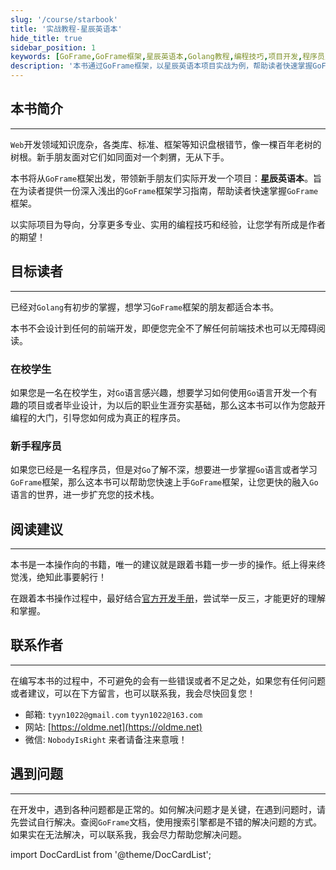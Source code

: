 ```yaml
---
slug: '/course/starbook'
title: '实战教程-星辰英语本'
hide_title: true
sidebar_position: 1
keywords: [GoFrame,GoFrame框架,星辰英语本,Golang教程,编程技巧,项目开发,程序员入门,技术栈,软件开发,计算机科学]
description: '本书通过GoFrame框架，以星辰英语本项目实战为例，帮助读者快速掌握GoFrame框架和Golang语言。不涉及前端开发，适合对Golang有基础的读者，包括在校学生和程序员。本书提供编程技巧和经验分享，建议读者结合官方手册进行学习，以更好地理解和实践。'
---
```


## 本书简介
---
`Web`开发领域知识庞杂，各类库、标准、框架等知识盘根错节，像一棵百年老树的树根。新手朋友面对它们如同面对一个刺猬，无从下手。

本书将从`GoFrame`框架出发，带领新手朋友们实际开发一个项目：**星辰英语本**。旨在为读者提供一份深入浅出的`GoFrame`框架学习指南，帮助读者快速掌握`GoFrame`框架。

以实际项目为导向，分享更多专业、实用的编程技巧和经验，让您学有所成是作者的期望！

## 目标读者
---
已经对`Golang`有初步的掌握，想学习`GoFrame`框架的朋友都适合本书。

本书不会设计到任何的前端开发，即便您完全不了解任何前端技术也可以无障碍阅读。

### 在校学生
如果您是一名在校学生，对`Go`语言感兴趣，想要学习如何使用`Go`语言开发一个有趣的项目或者毕业设计，为以后的职业生涯夯实基础，那么这本书可以作为您敲开编程的大门，引导您如何成为真正的程序员。

### 新手程序员
如果您已经是一名程序员，但是对`Go`了解不深，想要进一步掌握`Go`语言或者学习`GoFrame`框架，那么这本书可以帮助您快速上手`GoFrame`框架，让您更快的融入`Go`语言的世界，进一步扩充您的技术栈。

## 阅读建议
---
本书是一本操作向的书籍，唯一的建议就是跟着书籍一步一步的操作。纸上得来终觉浅，绝知此事要躬行！

在跟着本书操作过程中，最好结合[官方开发手册](https://goframe.org/docs/design)，尝试举一反三，才能更好的理解和掌握。

## 联系作者
---
在编写本书的过程中，不可避免的会有一些错误或者不足之处，如果您有任何问题或者建议，可以在下方留言，也可以联系我，我会尽快回复您！
- 邮箱: `tyyn1022@gmail.com` `tyyn1022@163.com`
- 网站: [https://oldme.net](https://oldme.net)
- 微信: `NobodyIsRight` 来者请备注来意哦！

## 遇到问题
---
在开发中，遇到各种问题都是正常的。如何解决问题才是关键，在遇到问题时，请先尝试自行解决。查阅`GoFrame`文档，使用搜索引擎都是不错的解决问题的方式。如果实在无法解决，可以联系我，我会尽力帮助您解决问题。


import DocCardList from '@theme/DocCardList';


